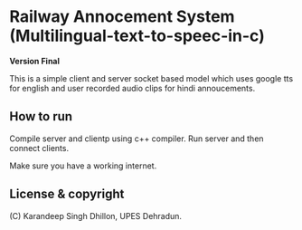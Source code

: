 # Railway Annocement System (Multilingual-text-to-speec-in-c)

**Version Final**


This is a simple client and server socket based model which uses google tts for english and user recorded
audio clips for hindi annoucements.


## How to run
Compile server and clientp using c++ compiler.
Run server and then connect clients.

Make sure you have a working internet.


## License & copyright
(C) Karandeep Singh Dhillon, UPES Dehradun.